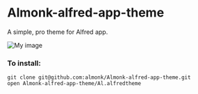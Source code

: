 Almonk-alfred-app-theme
=======================

A simple, pro theme for Alfred app.

![My image](https://raw.github.com/almonk/Almonk-alfred-app-theme/master/preview.png)

### To install:

    git clone git@github.com:almonk/Almonk-alfred-app-theme.git
    open Almonk-alfred-app-theme/Al.alfredtheme



